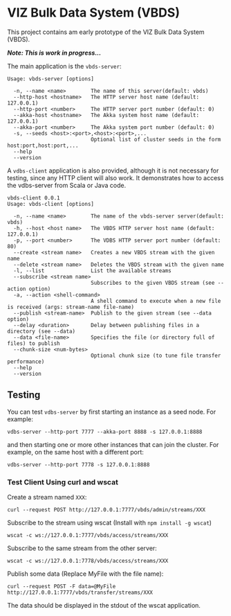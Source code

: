 # VIZ Bulk Data System (VBDS)

This project contains am early prototype of the VIZ Bulk Data System (VBDS).

***Note: This is work in progress...***

The main application is the `vbds-server`:

```
Usage: vbds-server [options]

  -n, --name <name>        The name of this server(default: vbds)
  --http-host <hostname>   The HTTP server host name (default: 127.0.0.1)
  --http-port <number>     The HTTP server port number (default: 0)
  --akka-host <hostname>   The Akka system host name (default: 127.0.0.1)
  --akka-port <number>     The Akka system port number (default: 0)
  -s, --seeds <host>:<port>,<host>:<port>,...
                           Optional list of cluster seeds in the form host:port,host:port,...
  --help                   
  --version                

```

A `vdbs-client` application is also provided, although it is not necessary for testing, since any HTTP client will also work.
It demonstrates how to access the vdbs-server from Scala or Java code.

```
vbds-client 0.0.1
Usage: vbds-client [options]

  -n, --name <name>        The name of the vbds-server server(default: vbds)
  -h, --host <host name>   The VBDS HTTP server host name (default: 127.0.0.1)
  -p, --port <number>      The VDBS HTTP server port number (default: 80)
  --create <stream name>   Creates a new VBDS stream with the given name
  --delete <stream name>   Deletes the VBDS stream with the given name
  -l, --list               List the available streams
  --subscribe <stream name>
                           Subscribes to the given VBDS stream (see --action option)
  -a, --action <shell-command>
                           A shell command to execute when a new file is received (args: stream-name file-name)
  --publish <stream-name>  Publish to the given stream (see --data option)
  --delay <duration>       Delay between publishing files in a directory (see --data)
  --data <file-name>       Specifies the file (or directory full of files) to publish
  --chunk-size <num-bytes>
                           Optional chunk size (to tune file transfer performance)
  --help                   
  --version                

```

## Testing

You can test `vdbs-server` by first starting an instance as a seed node. For example:

    vdbs-server --http-port 7777 --akka-port 8888 -s 127.0.0.1:8888

and then starting one or more other instances that can join the cluster. For example, on the same host with a different port:

    vdbs-server --http-port 7778 -s 127.0.0.1:8888

### Test Client Using curl and wscat

Create a stream named `XXX`:

    curl --request POST http://127.0.0.1:7777/vbds/admin/streams/XXX

Subscribe to the stream using wscat (Install with `npm install -g wscat`)

    wscat -c ws://127.0.0.1:7777/vbds/access/streams/XXX

Subscribe to the same stream from the other server:

    wscat -c ws://127.0.0.1:7778/vbds/access/streams/XXX

Publish some data (Replace MyFile with the file name):

    curl --request POST -F data=@MyFile http://127.0.0.1:7777/vbds/transfer/streams/XXX

The data should be displayed in the stdout of the wscat application.
